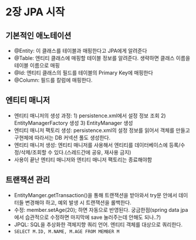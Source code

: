 # 2장 JPA 시작
## 기본적인 애노테이션
- @Entity: 이 클래스를 테이블과 매핑한다고 JPA에게 알려준다
- @Table: 엔티티 클래스에 매핑할 테이블 정보를 알려준다. 생략하면 클래스 이름을 테이블 이름으로 매핑
- @Id: 엔티티 클래스의 필드를 테이블의 Primary Key에 매핑한다
- @Column: 필드를 칼럼에 매핑한다.

## 엔티티 매니저
- 엔티티 매니저의 생성 과정: 1) persistence.xml에서 설정 정보 조회 2) EntityManagerFactory 생성 3) EntityManager 생성
- 엔티티 매니저 팩토리 생성: persistence.xml의 설정 정보를 읽어서 객체를 만들고 구현체에 따라서는 DB 커넥션 풀도 생성한다. 
- 엔티티 매니저 생성: 엔티티 매니저를 사용해서 엔티티를 데이터베이스에 등록/수정/삭제/조회할 수 있다.(스레드간에 공유, 재사용 금지)
- 사용이 끝난 엔티티 매니저와 엔티티 매니저 팩토리는 종료해야함

## 트랜잭션 관리
- EntityManger.getTransaction()을 통해 트랜잭션을 받아와서 try문 안에서 데이터들 변경해야 하고, 예외 발생 시 트랜잭션을 롤백한다.
- 수정: member.setAge(20); 하면 자동으로 반영된다. 궁금한점(spring data jpa에서 습관적으로 수정하면 마지막에 save 눌러주는데 안해도 되나..?)
- JPQL: SQL을 추상화한 객체지향 쿼리 언어. 엔티티 객체를 대상으로 쿼리한다.
- `SELECT M.ID, M.NAME, M.AGE FROM MEMBER M`